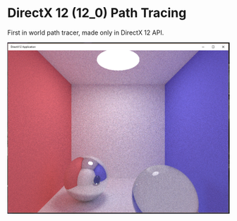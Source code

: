 # DirectX 12 (12_0) Path Tracing

First in world path tracer, made only in DirectX 12 API. 

![Screenshot](/path_tracer_5.png)